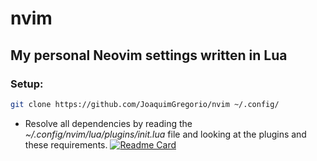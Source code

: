 # nvim
## My personal Neovim settings written in Lua
### Setup:
```bash
git clone https://github.com/JoaquimGregorio/nvim ~/.config/
```
- Resolve all dependencies by reading the *~/.config/nvim/lua/plugins/init.lua* file and looking at the plugins and these requirements.
[![Readme Card](https://github-readme-stats.vercel.app/api/pin/?username=JoaquimGregorio&repo=nvim&theme=algolia)](https://github.com/anuraghazra/github-readme-stats)

